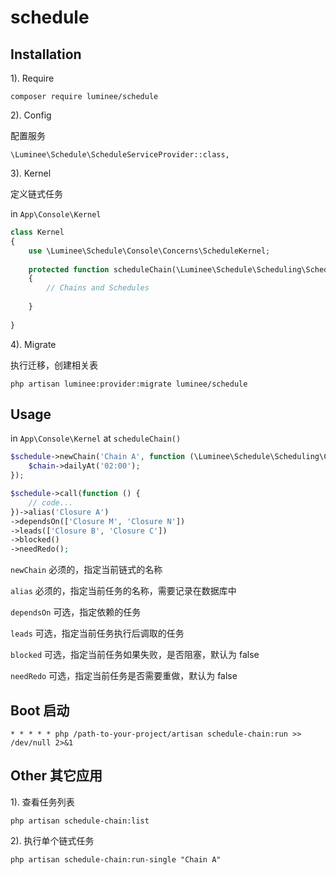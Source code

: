 # schedule

## Installation
1). Require

```
composer require luminee/schedule
```

2). Config

配置服务

`\Luminee\Schedule\ScheduleServiceProvider::class,`

3). Kernel

定义链式任务

in `App\Console\Kernel`

```php
class Kernel
{
    use \Luminee\Schedule\Console\Concerns\ScheduleKernel;
    
    protected function scheduleChain(\Luminee\Schedule\Scheduling\Schedule $schedule)
    {
        // Chains and Schedules
        
    }
    
}
```

4). Migrate

执行迁移，创建相关表

```
php artisan luminee:provider:migrate luminee/schedule
```

## Usage

in `App\Console\Kernel` at `scheduleChain()`

```php
$schedule->newChain('Chain A', function (\Luminee\Schedule\Scheduling\Chain $chain) {
    $chain->dailyAt('02:00');
});

$schedule->call(function () {
    // code...
})->alias('Closure A')
->dependsOn(['Closure M', 'Closure N'])
->leads(['Closure B', 'Closure C'])
->blocked()
->needRedo();
```

`newChain` 必须的，指定当前链式的名称

`alias` 必须的，指定当前任务的名称，需要记录在数据库中

`dependsOn` 可选，指定依赖的任务

`leads` 可选，指定当前任务执行后调取的任务

`blocked` 可选，指定当前任务如果失败，是否阻塞，默认为 false

`needRedo` 可选，指定当前任务是否需要重做，默认为 false


## Boot 启动

```shell
* * * * * php /path-to-your-project/artisan schedule-chain:run >> /dev/null 2>&1
```

## Other 其它应用

1). 查看任务列表

```shell
php artisan schedule-chain:list
```

2). 执行单个链式任务

```shell
php artisan schedule-chain:run-single "Chain A"
```